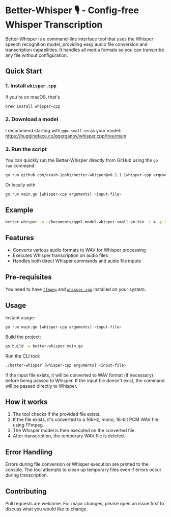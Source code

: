 # Better-Whisper 🎙️ - Config-free Whisper Transcription

Better-Whisper is a command-line interface tool that uses the Whisper speech recognition model, providing easy audio file conversion and transcription capabilities. It handles all media formats so you can transcribe any file without configuration.

## Quick Start


### 1. Install `whisper.cpp`

If you're on macOS, that's

```sh
brew install whisper-cpp
```

### 2. Download a model

I recommend starting with `ggm-small.en` as your model: https://huggingface.co/ggerganov/whisper.cpp/tree/main

### 3. Run the script

You can quickly run the Better-Whisper directly from GitHub using the `go run` command:

```sh
go run github.com/akash-joshi/better-whisper@v0.1.1 [whisper-cpp arguments] <input-file>
```

Or locally with 

```sh
go run main.go [whisper-cpp arguments] <input-file>
```

## Example

```sh
better-whisper -m ~/Documents/ggml-model-whisper-small.en.bin -t 4 -p 2 -ml 21 -sow -osrt
```

## Features

- Converts various audio formats to WAV for Whisper processing
- Executes Whisper transcription on audio files
- Handles both direct Whisper commands and audio file inputs

## Pre-requisites

You need to have [`ffmpeg`](https://formulae.brew.sh/formula/ffmpeg) and [`whisper-cpp`](https://formulae.brew.sh/formula/whisper-cpp) installed on your system.

## Usage

Instant usage:

```sh
go run main.go [whisper-cpp arguments] <input-file>
```

Build the project:

```sh
go build -o better-whisper main.go
```

Run the CLI tool:

```sh
./better-whisper [whisper-cpp arguments] <input-file>
```

If the input file exists, it will be converted to WAV format (if necessary) before being passed to Whisper. If the input file doesn't exist, the command will be passed directly to Whisper.

## How it works

1. The tool checks if the provided file exists.
2. If the file exists, it's converted to a 16kHz, mono, 16-bit PCM WAV file using FFmpeg.
3. The Whisper model is then executed on the converted file.
4. After transcription, the temporary WAV file is deleted.

## Error Handling

Errors during file conversion or Whisper execution are printed to the console. The tool attempts to clean up temporary files even if errors occur during transcription.

## Contributing

Pull requests are welcome. For major changes, please open an issue first to discuss what you would like to change.

